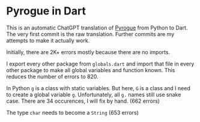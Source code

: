 Pyrogue in Dart
===============

This is an automatic ChatGPT translation of [Pyrogue](https://github.com/sma/pyrogue) from Python to Dart. The very first commit is the raw translation. Further commits are my attempts to make it actually work.

Initially, there are 2K+ errors mostly because there are no imports.

I export every other package from `globals.dart` and import that file in every other package to make all global variables and function known. This reduces the number of errors to 820.

In Python `g` is a class with static variables. But here, `G` is a class and I need to create a global variable `g`. Unfortunately, all `g.` names still use snake case. There are 34 occurences, I will fix by hand. (662 errors)

The type `char` needs to become a `String` (653 errors)
